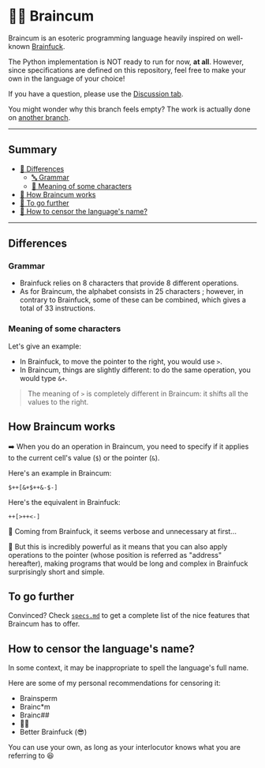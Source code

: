 # 🧠💦 Braincum

Braincum is an esoteric programming language heavily inspired on well-known [Brainfuck](https://en.wikipedia.org/wiki/Brainfuck).

The Python implementation is NOT ready to run for now, **at all**.
However, since specifications are defined on this repository, feel free to make your own in the language of your choice!

If you have a question, please use the [Discussion tab](https://github.com/qexat/Braincum/discussions).

You might wonder why this branch feels empty? The work is actually done on [another branch](https://github.com/qexat/Braincum/tree/1.0.0).

- - - -

## Summary

- [🔎 Differences](#differences)
    - [🔤 Grammar](#grammar)
    - [🔢 Meaning of some characters](#meaning-of-some-characters)
- [🤖 How Braincum works](#how-braincum-works)
- [🚀 To go further](#to-go-further)
- [💬 How to censor the language's name?](#how-to-censor-the-languages-name)

- - - -

## Differences

### Grammar

- Brainfuck relies on 8 characters that provide 8 different operations.
- As for Braincum, the alphabet consists in 25 characters ;
however, in contrary to Brainfuck, some of these can be combined, which gives a total of 33 instructions.

### Meaning of some characters

Let's give an example:
- In Brainfuck, to move the pointer to the right, you would use `>`.
- In Braincum, things are slightly different: to do the same operation, you would type `&+`.

> The meaning of `>` is completely different in Braincum: it shifts all the values to the right.

## How Braincum works

➡️ When you do an operation in Braincum, you need to specify if it applies to the current cell's value (`$`) or the pointer (`&`).

Here's an example in Braincum:
```
$++[&+$++&-$-]
```

Here's the equivalent in Brainfuck:
```bf
++[>++<-]
```


🤔 Coming from Brainfuck, it seems verbose and unnecessary at first...

🤩 But this is incredibly powerful as it means that you can also apply operations to the pointer (whose position is referred as "address" hereafter), making programs that would be long and complex in Brainfuck surprisingly short and simple.

## To go further

Convinced? Check [`specs.md`](specs.md#braincum-language-specifications) to get a complete list of the nice features that Braincum has to offer.

## How to censor the language's name?

In some context, it may be inappropriate to spell the language's full name.

Here are some of my personal recommendations for censoring it:

- Brainsperm
- Brainc*m
- Brainc##
- 🧠💦
- Better Brainfuck (😎)

You can use your own, as long as your interlocutor knows what you are referring to 😆
